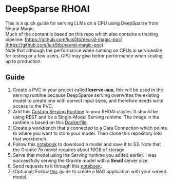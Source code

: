 # DeepSparse RHOAI

This is a quick guide for serving LLMs on a CPU using DeepSparse from Neural Magic.  
Much of the content is based on this repo which also contains a training pipeline: [https://github.com/luis5tb/neural-magic-poc](https://github.com/luis5tb/neural-magic-poc)  
Note that although the performance when running on CPUs is serviceable for testing or a few users, GPU may give better performance when scaling up to production.  

## Guide

1. Create a PVC in your project called **kserve-aux**, this will be used in the serving runtime because DeepSparse serving overwrites the existing model to create one with correct input sizes, and therefore needs write access to the PVC.  
2. Add this [Custom Serving Runtime](/deepsparse_runtime) to your RHOAI cluster. It should be using REST and be a Single-Model Serving runtime. The image in the runtime is based on this [Dockerfile](https://github.com/luis5tb/neural-magic-poc/blob/main/openshift-ai/deepsparse_Dockerfile).  
3. Create a workbench that's connected to a Data Connection which points to where you want to store your model. Then clone this repository into that workbench.  
4. Follow this [notebook](/download_and_save.ipynb) to download a model and save it to S3. Note that the Granite 7b model requires about 10GB of storage.  
5. Serve that model using the Serving runtime you added earlier. I was successfully serving the Grainte model with a **Small** server size.  
6. Send requests to it through this [notebook](/test_requsets.ipynb).  
7. (Optional) Follow [this](https://github.com/rh-aiservices-bu/llm-on-openshift/tree/main/examples/ui/gradio/gradio-rag-milvus-vllm-openai) guide to create a RAG application with your served model.  
